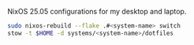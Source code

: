 NixOS 25.05 configurations for my desktop and laptop.

```bash
sudo nixos-rebuild --flake .#<system-name> switch
stow -t $HOME -d systems/<system-name>/dotfiles
```
